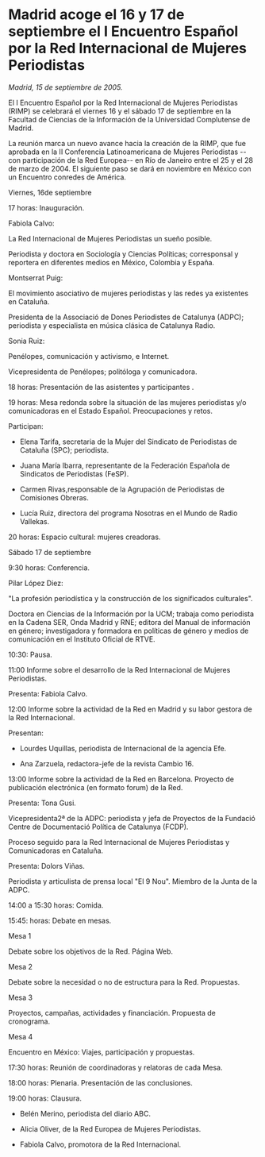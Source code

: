 # Madrid acoge el 16 y 17 de septiembre el I Encuentro Español por la Red Internacional de Mujeres Periodistas

*Madrid, 15 de septiembre de 2005.*

El I Encuentro Español por la Red Internacional de Mujeres Periodistas (RIMP) se celebrará el viernes 16 y el sábado 17 de septiembre en la Facultad de Ciencias de la Información de la Universidad Complutense de Madrid.

La reunión marca un nuevo avance hacia la creación de la RIMP, que fue aprobada en la II Conferencia Latinoamericana de Mujeres Periodistas --con participación de la Red Europea-- en Río de Janeiro entre el 25 y el 28 de marzo de 2004. El siguiente paso se dará en noviembre en México con un Encuentro conredes de América.

Viernes, 16de septiembre

17 horas: Inauguración.

Fabiola Calvo:

La Red Internacional de Mujeres Periodistas un sueño posible.

Periodista y doctora en Sociología y Ciencias Políticas; corresponsal y reportera en diferentes medios en México, Colombia y España.

Montserrat Puig:

El movimiento asociativo de mujeres periodistas y las redes ya existentes en Cataluña.

Presidenta de la Associació de Dones Periodistes de Catalunya (ADPC); periodista y especialista en música clásica de Catalunya Radio.

Sonia Ruiz:

Penélopes, comunicación y activismo, e Internet.

Vicepresidenta de Penélopes; politóloga y comunicadora.

18 horas: Presentación de las asistentes y participantes .

19 horas: Mesa redonda sobre la situación de las mujeres periodistas y/o comunicadoras en el Estado Español. Preocupaciones y retos.

Participan:

- Elena Tarifa, secretaria de la Mujer del Sindicato de Periodistas de Cataluña (SPC); periodista.

- Juana María Ibarra, representante de la Federación Española de Sindicatos de Periodistas (FeSP).

- Carmen Rivas,responsable de la Agrupación de Periodistas de Comisiones Obreras.

- Lucía Ruiz, directora del programa Nosotras en el Mundo de Radio Vallekas.

20 horas: Espacio cultural: mujeres creadoras.



Sábado 17 de septiembre

9:30 horas: Conferencia.

Pilar López Diez:

"La profesión periodística y la construcción de los significados culturales".

Doctora en Ciencias de la Información por la UCM; trabaja como periodista en la Cadena SER, Onda Madrid y RNE; editora del Manual de información en género; investigadora y formadora en políticas de género y medios de comunicación en el Instituto Oficial de RTVE.

10:30: Pausa.

11:00 Informe sobre el desarrollo de la Red Internacional de Mujeres Periodistas.

Presenta: Fabiola Calvo.

12:00 Informe sobre la actividad de la Red en Madrid y su labor gestora de la Red Internacional.

Presentan:

- Lourdes Uquillas, periodista de Internacional de la agencia Efe.

- Ana Zarzuela, redactora-jefe de la revista Cambio 16.

13:00 Informe sobre la actividad de la Red en Barcelona. Proyecto de publicación electrónica (en formato forum) de la Red.

Presenta: Tona Gusi.

Vicepresidenta2ª de la ADPC: periodista y jefa de Proyectos de la Fundació Centre de Documentació Política de Catalunya (FCDP).

Proceso seguido para la Red Internacional de Mujeres Periodistas y Comunicadoras en Cataluña.

Presenta: Dolors Viñas.

Periodista y articulista de prensa local "El 9 Nou". Miembro de la Junta de la ADPC.

14:00 a 15:30 horas: Comida.

15:45: horas: Debate en mesas.

Mesa 1

Debate sobre los objetivos de la Red. Página Web.

Mesa 2

Debate sobre la necesidad o no de estructura para la Red. Propuestas.

Mesa 3

Proyectos, campañas, actividades y financiación. Propuesta de cronograma.

Mesa 4

Encuentro en México: Viajes, participación y propuestas.

17:30 horas: Reunión de coordinadoras y relatoras de cada Mesa.

18:00 horas: Plenaria. Presentación de las conclusiones.

19:00 horas: Clausura.

- Belén Merino, periodista del diario ABC.

- Alicia Oliver, de la Red Europea de Mujeres Periodistas.

- Fabiola Calvo, promotora de la Red Internacional.
